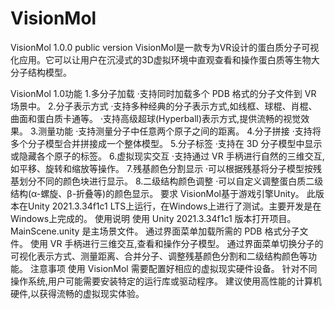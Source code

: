 # VisionMol
VisionMol 1.0.0 public version 
VisionMol是一款专为VR设计的蛋白质分子可视化应用。它可以让用户在沉浸式的3D虚拟环境中直观查看和操作蛋白质等生物大分子结构模型。

VisionMol 1.0功能
1.多分子加载
·支持同时加载多个 PDB 格式的分子文件到 VR 场景中。
2.分子表示方式
·支持多种经典的分子表示方式,如线框、球棍、肖棍、曲面和蛋白质卡通等。
·支持高级超球(Hyperball)表示方式,提供流畅的视觉效果。
3.测量功能
·支持测量分子中任意两个原子之间的距离。
4.分子拼接
·支持将多个分子模型合并拼接成一个整体模型。
5.分子标签
·支持在 3D 分子模型中显示或隐藏各个原子的标签。
6.虚拟现实交互
·支持通过 VR 手柄进行自然的三维交互,如平移、旋转和缩放等操作。
7.残基颜色分割显示
·可以根据残基将分子模型按残基划分不同的颜色块进行显示。
8.二级结构颜色调整
·可以自定义调整蛋白质二级结构(α-螺旋、β-折叠等)的颜色显示。
要求
VisionMol基于游戏引擎Unity。
此版本在Unity 2021.3.34f1c1 LTS上运行，在Windows上进行了测试。主要开发是在Windows上完成的。
使用说明
使用 Unity 2021.3.34f1c1 版本打开项目。
MainScene.unity 是主场景文件。
通过界面菜单加载所需的 PDB 格式分子文件。
使用 VR 手柄进行三维交互,查看和操作分子模型。
通过界面菜单切换分子的可视化表示方式、测量距离、合并分子、调整残基颜色分割和二级结构颜色等功能。
注意事项
使用 VisionMol 需要配置好相应的虚拟现实硬件设备。
针对不同操作系统,用户可能需要安装特定的运行库或驱动程序。
建议使用高性能的计算机硬件,以获得流畅的虚拟现实体验。

